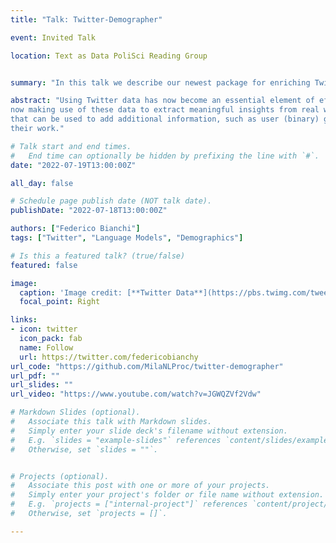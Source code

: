 ```yaml
---
title: "Talk: Twitter-Demographer"

event: Invited Talk

location: Text as Data PoliSci Reading Group


summary: "In this talk we describe our newest package for enriching Twitter data"

abstract: "Using Twitter data has now become an essential element of effective research. Political and social scientists are 
now making use of these data to extract meaningful insights from real world events. To help researchers, we have designed a tool
that can be used to add additional information, such as user (binary) gender, disambiguated locations and even HuggingFace classifiers information to support
their work."

# Talk start and end times.
#   End time can optionally be hidden by prefixing the line with `#`.
date: "2022-07-19T13:00:00Z"

all_day: false

# Schedule page publish date (NOT talk date).
publishDate: "2022-07-18T13:00:00Z"

authors: ["Federico Bianchi"]
tags: ["Twitter", "Language Models", "Demographics"]

# Is this a featured talk? (true/false)
featured: false

image:
  caption: 'Image credit: [**Twitter Data**](https://pbs.twimg.com/tweet_video_thumb/EoqPqeRW8AEhr0N?format=jpg&name=large)'
  focal_point: Right

links:
- icon: twitter
  icon_pack: fab
  name: Follow
  url: https://twitter.com/federicobianchy
url_code: "https://github.com/MilaNLProc/twitter-demographer"
url_pdf: ""
url_slides: ""
url_video: "https://www.youtube.com/watch?v=JGWQZVf2Vdw"

# Markdown Slides (optional).
#   Associate this talk with Markdown slides.
#   Simply enter your slide deck's filename without extension.
#   E.g. `slides = "example-slides"` references `content/slides/example-slides.md`.
#   Otherwise, set `slides = ""`.


# Projects (optional).
#   Associate this post with one or more of your projects.
#   Simply enter your project's folder or file name without extension.
#   E.g. `projects = ["internal-project"]` references `content/project/deep-learning/index.md`.
#   Otherwise, set `projects = []`.

---
```

